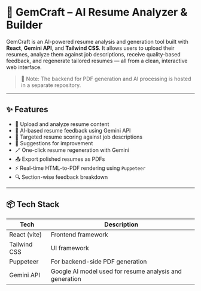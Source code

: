 # 💎 GemCraft – AI Resume Analyzer & Builder

GemCraft is an AI-powered resume analysis and generation tool built with **React**, **Gemini API**, and **Tailwind CSS**. It allows users to upload their resumes, analyze them against job descriptions, receive quality-based feedback, and regenerate tailored resumes — all from a clean, interactive web interface.

> 🚧 Note: The backend for PDF generation and AI processing is hosted in a separate repository.

---

## ✨ Features

- 📄 Upload and analyze resume content
- 🤖 AI-based resume feedback using Gemini API
- 🎯 Targeted resume scoring against job descriptions
- 🧠 Suggestions for improvement
- 🪄 One-click resume regeneration with Gemini
- 📤 Export polished resumes as PDFs
- ⚡ Real-time HTML-to-PDF rendering using `Puppeteer`
- 🔍 Section-wise feedback breakdown

---

## 📦 Tech Stack

| Tech | Description |
|----------|-------------|
| React (vite)    | Frontend framework |
| Tailwind CSS | UI framework |
| Puppeteer | For backend-side PDF generation |
| Gemini API | Google AI model used for resume analysis and generation |